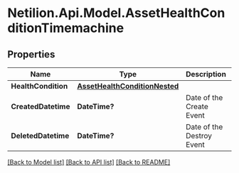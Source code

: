 # Netilion.Api.Model.AssetHealthConditionTimemachine
## Properties

Name | Type | Description | Notes
------------ | ------------- | ------------- | -------------
**HealthCondition** | [**AssetHealthConditionNested**](AssetHealthConditionNested.md) |  | 
**CreatedDatetime** | **DateTime?** | Date of the Create Event | 
**DeletedDatetime** | **DateTime?** | Date of the Destroy Event | 

[[Back to Model list]](../README.md#documentation-for-models) [[Back to API list]](../README.md#documentation-for-api-endpoints) [[Back to README]](../README.md)

